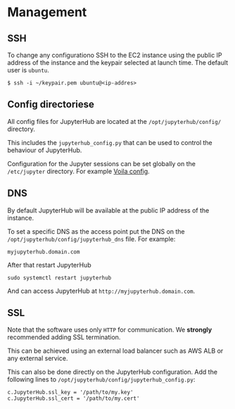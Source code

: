 # Management

## SSH

To change any configurationo SSH to the EC2 instance using the public IP address
of the instance and the keypair selected at launch time.
The default user is `ubuntu`.

```shell title="Terminal"
$ ssh -i ~/keypair.pem ubuntu@<ip-addres>
```

## Config directoriese

All config files for JupyterHub are located at the `/opt/jupyterhub/config/`
directory.

This includes the `jupyterhub_config.py` that can be used to control the behaviour of
JupyterHub.

Configuration for the Jupyter sessions can be set globally on the
`/etc/jupyter` directory. For example [Voila config](/jupyterhub-ami/voila/#configure-theme).

## DNS

By default JupyterHub will be available at the public IP address of the instance.

To set a specific DNS as the access point put the DNS on the
`/opt/jupyterhub/config/jupyterhub_dns` file. For example:

```shell title="/opt/jupyterhub/config/jupyterhub_dns"
myjupyterhub.domain.com
```

After that restart JupyterHub

```shell title="Terminal"
sudo systemctl restart jupyterhub
```

And can access JupyterHub at `http://myjupyterhub.domain.com`.

## SSL

Note that the software uses only `HTTP` for communication.
We **strongly** recommended adding SSL termination.

This can be achieved using an external load balancer such as AWS ALB
or any external service.

This can also be done directly on the JupyterHub configuration.
Add the following lines to `/opt/jupyterhub/config/jupyterhub_config.py`:

```shell title="/opt/jupyterhub/config/jupyterhub_config.py"
c.JupyterHub.ssl_key = '/path/to/my.key'
c.JupyterHub.ssl_cert = '/path/to/my.cert'
```
